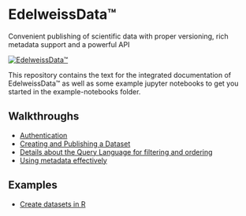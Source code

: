 # EdelweissData™
Convenient publishing of scientific data with proper versioning, rich metadata support and a powerful API

[![EdelweissData™ ](https://edelweissdata.com/images/data-explorer.png)](https://www.edelweissdata.com)

This repository contains the text for the integrated documentation of EdelweissData™ as well as some example jupyter notebooks to get you started in the example-notebooks folder.

## Walkthroughs

- [Authentication](walkthroughs/authentication.md)
- [Creating and Publishing a Dataset](walkthroughs/create-publish.md)
- [Details about the Query Language for filtering and ordering](walkthrought/query.md)
- [Using metadata effectively](walkthrought/metadata.md)

## Examples

- [Create datasets in R](example-notebooks/R/r-example.ipynb)
